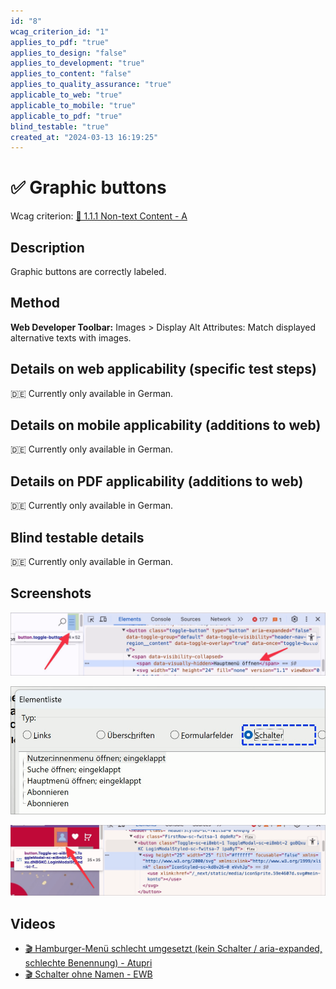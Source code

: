 ```yaml
---
id: "8"
wcag_criterion_id: "1"
applies_to_pdf: "true"
applies_to_design: "false"
applies_to_development: "true"
applies_to_content: "false"
applies_to_quality_assurance: "true"
applicable_to_web: "true"
applicable_to_mobile: "true"
applicable_to_pdf: "true"
blind_testable: "true"
created_at: "2024-03-13 16:19:25"
---
```


# ✅ Graphic buttons

Wcag criterion: [📜 1.1.1 Non-text Content - A](..)

## Description

Graphic buttons are correctly labeled.

## Method

**Web Developer Toolbar:** Images > Display Alt Attributes: Match displayed alternative texts with images.

## Details on web applicability (specific test steps)

🇩🇪 Currently only available in German.

## Details on mobile applicability (additions to web)

🇩🇪 Currently only available in German.

## Details on PDF applicability (additions to web)

🇩🇪 Currently only available in German.

## Blind testable details

🇩🇪 Currently only available in German.

## Screenshots

![Korrekt beschrifteter Schalter für Hamburger-Menü](images/korrekt-beschrifteter-schalter-fr-hamburger-men.png)

![Schalter-Elementliste in NVDA](images/schalter-elementliste-in-nvda.png)

![Schalter ohne erkennbare Beschriftung](images/schalter-ohne-erkennbare-beschriftung.png)

## Videos

- [🎬 Hamburger-Menü schlecht umgesetzt (kein Schalter / aria-expanded, schlechte Benennung) - Atupri](/en/videos/hamburger-menu-schlecht-umgesetzt-kein-schalter-aria-expanded-schlechte-benennung-atupri)
- [🎬 Schalter ohne Namen - EWB](/en/videos/schalter-ohne-namen-ewb)
